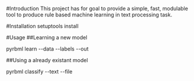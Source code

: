 #Introduction
This project has for goal to provide a simple, fast, modulable tool to produce rule based machine learning in text processing task.


#Installation
setuptools install

#Usage
##Learning a new model

pyrbml learn --data <file of data> --labels <index of labels tabel in the data> --out <folder of modeling>

##Using a already existant model

pyrbml classify --text <text> --file <localisation of file>
